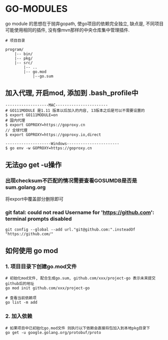 # GO-MODULES

go module 的思想在于抛弃gopath, 使go项目的依赖完全独立, 缺点是, 不同项目可能使用相同的插件, 没有像mvn那样的中央仓库集中管理插件.

```
# 项目目录

program/
    |-- bin/
    |-- pkg/
    |-- src/
        |-- ..
        |-- go.mod
            |--go.sum
```

## 加入代理, 开启mod, 添加到 .bash_profile中
```
-------------------MAC-----------------------
# GO111MODULE 是1.11 版本以后加入的内容, 13版本之后是可以不需要设置的
$ export GO111MODULE=on
# 国内代理
$ export GOPROXY=https://goproxy.cn
// 全球代理
$ export GOPROXY=https://goproxy.io,direct

--------------------Windows-----------------------
$ go env -w GOPROXY=https://goproxy.cn
```
## 无法go get -u操作
### 出现checksum不匹配的情况需要查看GOSUMDB是否是sum.golang.org
将export中覆盖部分删除即可

### git fatal: could not read Username for 'https://github.com': terminal prompts disabled
```
git config --global --add url."git@github.com:".insteadOf "https://github.com/"
```


## 如何使用 go mod
### 1. 项目目录下创建go.mod文件
```
# 初始化mod文件, 配合生成go.sum, github.com/xxx/project-go 表示未来提交github后的地址
go mod init github.com/xxx/project-go

# 查看当前依赖项
go list -m add
```
### 2. 加入依赖
```
# 如果项目中已初始化go.mod文件 则执行以下依赖会直接将包加入到本地pkg目录下
go get -u google.golang.org/protobuf/proto

```



